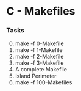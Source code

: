 # C - Makefiles


### Tasks
0. make -f 0-Makefile 
1. make -f 1-Makefile 
2. make -f 2-Makefile 
3. make -f 3-Makefile 
4. A complete Makefile 
5. Island Perimeter 
6. make -f 100-Makefiles
